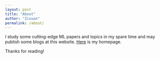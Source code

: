```yaml
---
layout: post
title: "About"
author: "Zixuan"
permalink: /about/
---
```


I study some cutting-edge ML papers and topics in my spare time and may publish some blogs at this website. [Here](https://zhangzx-sjtu.github.io) is my homepage.

Thanks for reading!
